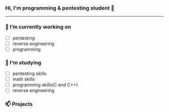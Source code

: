 ### Hi, I'm programming & pentesting student 👋

-----------------

### 🔭 I’m currently working on
- [ ] pentesting 
- [ ] reverse engineering
- [ ] programming

### 🧠 I'm studying

- [ ] pentesting skills
- [ ] math skills
- [ ] programming skills(C and C++)
- [ ] reverse engineering

### 📫 Projects 
